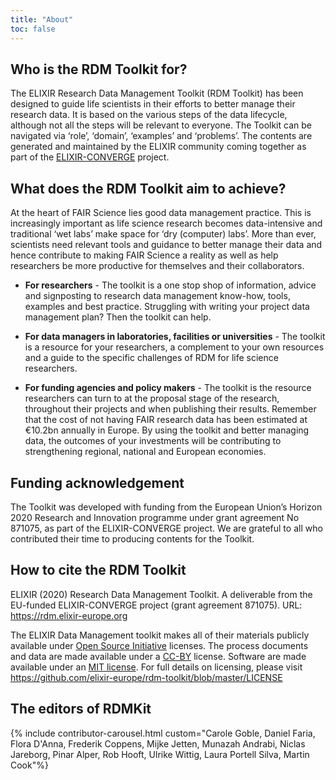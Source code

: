```yaml
---
title: "About"
toc: false
---
```


## Who is the RDM Toolkit for?
The ELIXIR Research Data Management Toolkit (RDM Toolkit) has been designed to guide life scientists in their efforts to better manage their research data. It is based on the various steps of the data lifecycle, although not all the steps will be relevant to everyone. The Toolkit can be navigated via ‘role’, ‘domain’, ‘examples’ and ‘problems’. The contents are generated and maintained by the ELIXIR community coming together as part of the [ELIXIR-CONVERGE](https://elixir-europe.org/about-us/how-funded/eu-projects/converge) project.

## What does the RDM Toolkit aim to achieve?
At the heart of FAIR Science lies good data management practice. This is increasingly important as life science research becomes data-intensive and traditional ‘wet labs’ make space for ‘dry (computer) labs’. More than ever, scientists need relevant tools and guidance to better manage their data and hence contribute to making FAIR Science a reality as well as help researchers be more productive for themselves and their collaborators.

- **For researchers** - The toolkit is a one stop shop of information, advice and signposting to research data management know-how, tools, examples and best practice. Struggling with writing your project data management plan? Then the toolkit can help.

- **For data managers in laboratories, facilities or universities** - The toolkit is a resource for your researchers, a complement to your own resources and a guide to the specific challenges of RDM for life science researchers. 

- **For funding agencies and policy makers** - The toolkit is the resource researchers can turn to at the proposal stage of the research, throughout their projects and when publishing their results.  Remember that the cost of not having FAIR research data has been estimated at €10.2bn annually in Europe. By using the toolkit and better managing  data, the outcomes of your investments will be contributing to strengthening regional, national and European economies.

## Funding acknowledgement
The Toolkit was developed with funding from the European Union’s Horizon 2020 Research and Innovation programme under grant agreement No 871075, as part of the ELIXIR-CONVERGE project. We are grateful to all who contributed their time to producing contents for the Toolkit. 

## How to cite the RDM Toolkit
ELIXIR (2020) Research Data Management Toolkit. A deliverable from the EU-funded ELIXIR-CONVERGE project (grant agreement 871075). URL: https://rdm.elixir-europe.org

The ELIXIR Data Management toolkit makes all of their materials publicly available under [Open Source Initiative](https://opensource.org/licenses) licenses.
The process documents and data are made available under a [CC-BY](https://creativecommons.org/licenses/by/4.0/) license.
Software are made available under an [MIT license](https://opensource.org/licenses/mit-license.html).
For full details on licensing, please visit https://github.com/elixir-europe/rdm-toolkit/blob/master/LICENSE


## The editors of RDMKit


{% include contributor-carousel.html custom="Carole Goble, Daniel Faria, Flora D'Anna, Frederik Coppens, Mijke Jetten, Munazah Andrabi, Niclas Jareborg, Pinar Alper, Rob Hooft, Ulrike Wittig, Laura Portell Silva, Martin Cook"%}